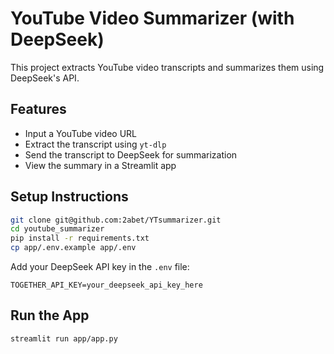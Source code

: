 # YouTube Video Summarizer (with DeepSeek)

This project extracts YouTube video transcripts and summarizes them using DeepSeek's API.

## Features
- Input a YouTube video URL
- Extract the transcript using `yt-dlp`
- Send the transcript to DeepSeek for summarization
- View the summary in a Streamlit app

## Setup Instructions

```bash
git clone git@github.com:2abet/YTsummarizer.git
cd youtube_summarizer
pip install -r requirements.txt
cp app/.env.example app/.env
```

Add your DeepSeek API key in the `.env` file:

```
TOGETHER_API_KEY=your_deepseek_api_key_here
```

## Run the App

```bash
streamlit run app/app.py
```
